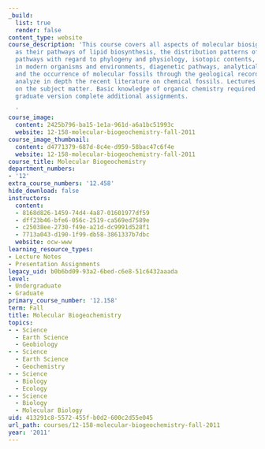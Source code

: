 ```yaml
---
_build:
  list: true
  render: false
content_type: website
course_description: 'This course covers all aspects of molecular biosignatures, such
  as their pathways of lipid biosynthesis, the distribution patterns of lipid biosynthetic
  pathways with regard to phylogeny and physiology, isotopic contents, occurrence
  in modern organisms and environments, diagenetic pathways, analytical techniques
  and the occurrence of molecular fossils through the geological record. Students
  analyze in depth the recent literature on chemical fossils. Lectures provide background
  on the subject matter. Basic knowledge of organic chemistry required. Students taking
  graduate version complete additional assignments.

  '
course_image:
  content: 2425b796-ba15-1e1a-961d-a6a1bc51993c
  website: 12-158-molecular-biogeochemistry-fall-2011
course_image_thumbnail:
  content: d4771379-687d-8c4e-d959-58bac47c6f4e
  website: 12-158-molecular-biogeochemistry-fall-2011
course_title: Molecular Biogeochemistry
department_numbers:
- '12'
extra_course_numbers: '12.458'
hide_download: false
instructors:
  content:
  - 8168d826-1459-74d4-4a87-01601977df59
  - dff23b46-bfe6-056c-2519-ca569ed7589e
  - c25038ee-2730-f49e-a21d-dc9991d528f1
  - 7713a043-d190-1f99-db58-3861337b7dbc
  website: ocw-www
learning_resource_types:
- Lecture Notes
- Presentation Assignments
legacy_uid: b0b6bd09-93a2-6bed-c6e8-51c6432aaada
level:
- Undergraduate
- Graduate
primary_course_number: '12.158'
term: Fall
title: Molecular Biogeochemistry
topics:
- - Science
  - Earth Science
  - Geobiology
- - Science
  - Earth Science
  - Geochemistry
- - Science
  - Biology
  - Ecology
- - Science
  - Biology
  - Molecular Biology
uid: 413291c8-5572-455f-b0d2-600c2d55e045
url_path: courses/12-158-molecular-biogeochemistry-fall-2011
year: '2011'
---
```

